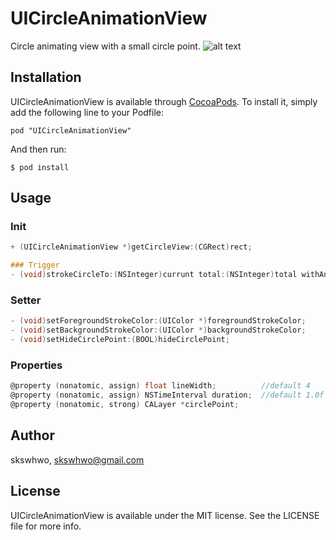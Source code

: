 # UICircleAnimationView

Circle animating view with a small circle point.
![alt text](https://github.com/skswhwo/UICircleAnimationView/blob/master/sample1.png "demo")

## Installation

UICircleAnimationView is available through [CocoaPods](http://cocoapods.org). To install
it, simply add the following line to your Podfile:

```
pod "UICircleAnimationView"
```
And then run:

```
$ pod install
```

## Usage

### Init
```objective-c
+ (UICircleAnimationView *)getCircleView:(CGRect)rect;
```

```objective-c
### Trigger
- (void)strokeCircleTo:(NSInteger)currunt total:(NSInteger)total withAnimate:(BOOL)animate;
```

### Setter
```objective-c
- (void)setForegroundStrokeColor:(UIColor *)foregroundStrokeColor;
- (void)setBackgroundStrokeColor:(UIColor *)backgroundStrokeColor;
- (void)setHideCirclePoint:(BOOL)hideCirclePoint;
```

### Properties
```objective-c
@property (nonatomic, assign) float lineWidth;          //default 4
@property (nonatomic, assign) NSTimeInterval duration;  //default 1.0f
@property (nonatomic, strong) CALayer *circlePoint;
```

## Author

skswhwo, skswhwo@gmail.com

## License

UICircleAnimationView is available under the MIT license. See the LICENSE file for more info.

